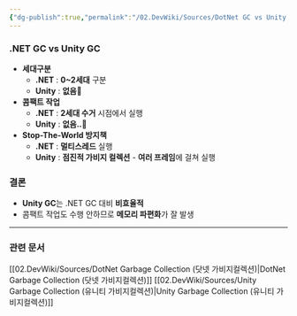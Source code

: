 ```yaml
---
{"dg-publish":true,"permalink":"/02.DevWiki/Sources/DotNet GC vs Unity GC/","noteIcon":"","updated":"2025-08-09T14:29:59.000+09:00"}
---
```


### .NET GC vs Unity GC
* **세대구분**
	* **.NET** : **0~2세대** 구분
	* **Unity** : **없음🥲**
* **콤팩트 작업**
	* **.NET** : **2세대 수거** 시점에서 실행
	* **Unity** : **없음..🥹**
* **Stop-The-World 방지책**
	* **.NET** : **멀티스레드** 실행
	* **Unity** : **점진적 가비지 컬렉션** - **여러 프레임**에 걸쳐 실행
### 결론
* **Unity GC**는 .NET GC 대비 **비효율적**
* 콤팩트 작업도 수행 안하므로 **메모리 파편화**가 잘 발생
---
### 관련 문서
[[02.DevWiki/Sources/DotNet Garbage Collection (닷넷 가비지컬렉션)\|DotNet Garbage Collection (닷넷 가비지컬렉션)]]
[[02.DevWiki/Sources/Unity Garbage Collection (유니티 가비지컬렉션)\|Unity Garbage Collection (유니티 가비지컬렉션)]]